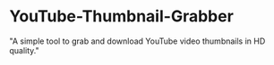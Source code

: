 # YouTube-Thumbnail-Grabber
"A simple tool to grab and download YouTube video thumbnails in HD quality."
